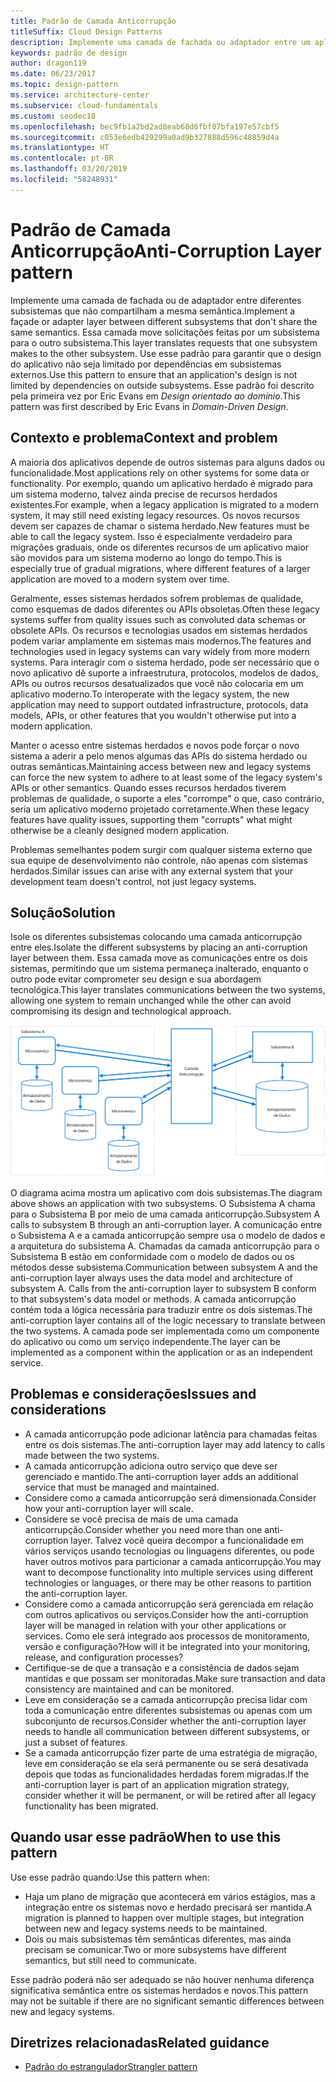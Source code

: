 ```yaml
---
title: Padrão de Camada Anticorrupção
titleSuffix: Cloud Design Patterns
description: Implemente uma camada de fachada ou adaptador entre um aplicativo moderno e um sistema herdado.
keywords: padrão de design
author: dragon119
ms.date: 06/23/2017
ms.topic: design-pattern
ms.service: architecture-center
ms.subservice: cloud-fundamentals
ms.custom: seodec18
ms.openlocfilehash: bec9fb1a2bd2ad8eab68d6fbf07bfa197e57cbf5
ms.sourcegitcommit: c053e6edb429299a0ad9b327888d596c48859d4a
ms.translationtype: HT
ms.contentlocale: pt-BR
ms.lasthandoff: 03/20/2019
ms.locfileid: "58248931"
---
```

# <a name="anti-corruption-layer-pattern"></a><span data-ttu-id="86b1b-104">Padrão de Camada Anticorrupção</span><span class="sxs-lookup"><span data-stu-id="86b1b-104">Anti-Corruption Layer pattern</span></span>

<span data-ttu-id="86b1b-105">Implemente uma camada de fachada ou de adaptador entre diferentes subsistemas que não compartilham a mesma semântica.</span><span class="sxs-lookup"><span data-stu-id="86b1b-105">Implement a façade or adapter layer between different subsystems that don't share the same semantics.</span></span> <span data-ttu-id="86b1b-106">Essa camada move solicitações feitas por um subsistema para o outro subsistema.</span><span class="sxs-lookup"><span data-stu-id="86b1b-106">This layer translates requests that one subsystem makes to the other subsystem.</span></span> <span data-ttu-id="86b1b-107">Use esse padrão para garantir que o design do aplicativo não seja limitado por dependências em subsistemas externos.</span><span class="sxs-lookup"><span data-stu-id="86b1b-107">Use this pattern to ensure that an application's design is not limited by dependencies on outside subsystems.</span></span> <span data-ttu-id="86b1b-108">Esse padrão foi descrito pela primeira vez por Eric Evans em *Design orientado ao domínio*.</span><span class="sxs-lookup"><span data-stu-id="86b1b-108">This pattern was first described by Eric Evans in *Domain-Driven Design*.</span></span>

## <a name="context-and-problem"></a><span data-ttu-id="86b1b-109">Contexto e problema</span><span class="sxs-lookup"><span data-stu-id="86b1b-109">Context and problem</span></span>

<span data-ttu-id="86b1b-110">A maioria dos aplicativos depende de outros sistemas para alguns dados ou funcionalidade.</span><span class="sxs-lookup"><span data-stu-id="86b1b-110">Most applications rely on other systems for some data or functionality.</span></span> <span data-ttu-id="86b1b-111">Por exemplo, quando um aplicativo herdado é migrado para um sistema moderno, talvez ainda precise de recursos herdados existentes.</span><span class="sxs-lookup"><span data-stu-id="86b1b-111">For example, when a legacy application is migrated to a modern system, it may still need existing legacy resources.</span></span> <span data-ttu-id="86b1b-112">Os novos recursos devem ser capazes de chamar o sistema herdado.</span><span class="sxs-lookup"><span data-stu-id="86b1b-112">New features must be able to call the legacy system.</span></span> <span data-ttu-id="86b1b-113">Isso é especialmente verdadeiro para migrações graduais, onde os diferentes recursos de um aplicativo maior são movidos para um sistema moderno ao longo do tempo.</span><span class="sxs-lookup"><span data-stu-id="86b1b-113">This is especially true of gradual migrations, where different features of a larger application are moved to a modern system over time.</span></span>

<span data-ttu-id="86b1b-114">Geralmente, esses sistemas herdados sofrem problemas de qualidade, como esquemas de dados diferentes ou APIs obsoletas.</span><span class="sxs-lookup"><span data-stu-id="86b1b-114">Often these legacy systems suffer from quality issues such as convoluted data schemas or obsolete APIs.</span></span> <span data-ttu-id="86b1b-115">Os recursos e tecnologias usados em sistemas herdados podem variar amplamente em sistemas mais modernos.</span><span class="sxs-lookup"><span data-stu-id="86b1b-115">The features and technologies used in legacy systems can vary widely from more modern systems.</span></span> <span data-ttu-id="86b1b-116">Para interagir com o sistema herdado, pode ser necessário que o novo aplicativo dê suporte a infraestrutura, protocolos, modelos de dados, APIs ou outros recursos desatualizados que você não colocaria em um aplicativo moderno.</span><span class="sxs-lookup"><span data-stu-id="86b1b-116">To interoperate with the legacy system, the new application may need to support outdated infrastructure, protocols, data models, APIs, or other features that you wouldn't otherwise put into a modern application.</span></span>

<span data-ttu-id="86b1b-117">Manter o acesso entre sistemas herdados e novos pode forçar o novo sistema a aderir a pelo menos algumas das APIs do sistema herdado ou outras semânticas.</span><span class="sxs-lookup"><span data-stu-id="86b1b-117">Maintaining access between new and legacy systems can force the new system to adhere to at least some of the legacy system's APIs or other semantics.</span></span> <span data-ttu-id="86b1b-118">Quando esses recursos herdados tiverem problemas de qualidade, o suporte a eles "corrompe" o que, caso contrário, seria um aplicativo moderno projetado corretamente.</span><span class="sxs-lookup"><span data-stu-id="86b1b-118">When these legacy features have quality issues, supporting them "corrupts" what might otherwise be a cleanly designed modern application.</span></span>

<span data-ttu-id="86b1b-119">Problemas semelhantes podem surgir com qualquer sistema externo que sua equipe de desenvolvimento não controle, não apenas com sistemas herdados.</span><span class="sxs-lookup"><span data-stu-id="86b1b-119">Similar issues can arise with any external system that your development team doesn't control, not just legacy systems.</span></span>

## <a name="solution"></a><span data-ttu-id="86b1b-120">Solução</span><span class="sxs-lookup"><span data-stu-id="86b1b-120">Solution</span></span>

<span data-ttu-id="86b1b-121">Isole os diferentes subsistemas colocando uma camada anticorrupção entre eles.</span><span class="sxs-lookup"><span data-stu-id="86b1b-121">Isolate the different subsystems by placing an anti-corruption layer between them.</span></span> <span data-ttu-id="86b1b-122">Essa camada move as comunicações entre os dois sistemas, permitindo que um sistema permaneça inalterado, enquanto o outro pode evitar comprometer seu design e sua abordagem tecnológica.</span><span class="sxs-lookup"><span data-stu-id="86b1b-122">This layer translates communications between the two systems, allowing one system to remain unchanged while the other can avoid compromising its design and technological approach.</span></span>

![Diagrama do padrão da Camada Anticorrupção](./_images/anti-corruption-layer.png)

<span data-ttu-id="86b1b-124">O diagrama acima mostra um aplicativo com dois subsistemas.</span><span class="sxs-lookup"><span data-stu-id="86b1b-124">The diagram above shows an application with two subsystems.</span></span> <span data-ttu-id="86b1b-125">O Subsistema A chama para o Subsistema B por meio de uma camada anticorrupção.</span><span class="sxs-lookup"><span data-stu-id="86b1b-125">Subsystem A calls to subsystem B through an anti-corruption layer.</span></span> <span data-ttu-id="86b1b-126">A comunicação entre o Subsistema A e a camada anticorrupção sempre usa o modelo de dados e a arquitetura do subsistema A. Chamadas da camada anticorrupção para o Subsistema B estão em conformidade com o modelo de dados ou os métodos desse subsistema.</span><span class="sxs-lookup"><span data-stu-id="86b1b-126">Communication between subsystem A and the anti-corruption layer always uses the data model and architecture of subsystem A. Calls from the anti-corruption layer to subsystem B conform to that subsystem's data model or methods.</span></span> <span data-ttu-id="86b1b-127">A camada anticorrupção contém toda a lógica necessária para traduzir entre os dois sistemas.</span><span class="sxs-lookup"><span data-stu-id="86b1b-127">The anti-corruption layer contains all of the logic necessary to translate between the two systems.</span></span> <span data-ttu-id="86b1b-128">A camada pode ser implementada como um componente do aplicativo ou como um serviço independente.</span><span class="sxs-lookup"><span data-stu-id="86b1b-128">The layer can be implemented as a component within the application or as an independent service.</span></span>

## <a name="issues-and-considerations"></a><span data-ttu-id="86b1b-129">Problemas e considerações</span><span class="sxs-lookup"><span data-stu-id="86b1b-129">Issues and considerations</span></span>

- <span data-ttu-id="86b1b-130">A camada anticorrupção pode adicionar latência para chamadas feitas entre os dois sistemas.</span><span class="sxs-lookup"><span data-stu-id="86b1b-130">The anti-corruption layer may add latency to calls made between the two systems.</span></span>
- <span data-ttu-id="86b1b-131">A camada anticorrupção adiciona outro serviço que deve ser gerenciado e mantido.</span><span class="sxs-lookup"><span data-stu-id="86b1b-131">The anti-corruption layer adds an additional service that must be managed and maintained.</span></span>
- <span data-ttu-id="86b1b-132">Considere como a camada anticorrupção será dimensionada.</span><span class="sxs-lookup"><span data-stu-id="86b1b-132">Consider how your anti-corruption layer will scale.</span></span>
- <span data-ttu-id="86b1b-133">Considere se você precisa de mais de uma camada anticorrupção.</span><span class="sxs-lookup"><span data-stu-id="86b1b-133">Consider whether you need more than one anti-corruption layer.</span></span> <span data-ttu-id="86b1b-134">Talvez você queira decompor a funcionalidade em vários serviços usando tecnologias ou linguagens diferentes, ou pode haver outros motivos para particionar a camada anticorrupção.</span><span class="sxs-lookup"><span data-stu-id="86b1b-134">You may want to decompose functionality into multiple services using different technologies or languages, or there may be other reasons to partition the anti-corruption layer.</span></span>
- <span data-ttu-id="86b1b-135">Considere como a camada anticorrupção será gerenciada em relação com outros aplicativos ou serviços.</span><span class="sxs-lookup"><span data-stu-id="86b1b-135">Consider how the anti-corruption layer will be managed in relation with your other applications or services.</span></span> <span data-ttu-id="86b1b-136">Como ele será integrado aos processos de monitoramento, versão e configuração?</span><span class="sxs-lookup"><span data-stu-id="86b1b-136">How will it be integrated into your monitoring, release, and configuration processes?</span></span>
- <span data-ttu-id="86b1b-137">Certifique-se de que a transação e a consistência de dados sejam mantidas e que possam ser monitoradas.</span><span class="sxs-lookup"><span data-stu-id="86b1b-137">Make sure transaction and data consistency are maintained and can be monitored.</span></span>
- <span data-ttu-id="86b1b-138">Leve em consideração se a camada anticorrupção precisa lidar com toda a comunicação entre diferentes subsistemas ou apenas com um subconjunto de recursos.</span><span class="sxs-lookup"><span data-stu-id="86b1b-138">Consider whether the anti-corruption layer needs to handle all communication between different subsystems, or just a subset of features.</span></span>
- <span data-ttu-id="86b1b-139">Se a camada anticorrupção fizer parte de uma estratégia de migração, leve em consideração se ela será permanente ou se será desativada depois que todas as funcionalidades herdadas forem migradas.</span><span class="sxs-lookup"><span data-stu-id="86b1b-139">If the anti-corruption layer is part of an application migration strategy, consider whether it will be permanent, or will be retired after all legacy functionality has been migrated.</span></span>

## <a name="when-to-use-this-pattern"></a><span data-ttu-id="86b1b-140">Quando usar esse padrão</span><span class="sxs-lookup"><span data-stu-id="86b1b-140">When to use this pattern</span></span>

<span data-ttu-id="86b1b-141">Use esse padrão quando:</span><span class="sxs-lookup"><span data-stu-id="86b1b-141">Use this pattern when:</span></span>

- <span data-ttu-id="86b1b-142">Haja um plano de migração que acontecerá em vários estágios, mas a integração entre os sistemas novo e herdado precisará ser mantida.</span><span class="sxs-lookup"><span data-stu-id="86b1b-142">A migration is planned to happen over multiple stages, but integration between new and legacy systems needs to be maintained.</span></span>
- <span data-ttu-id="86b1b-143">Dois ou mais subsistemas têm semânticas diferentes, mas ainda precisam se comunicar.</span><span class="sxs-lookup"><span data-stu-id="86b1b-143">Two or more subsystems have different semantics, but still need to communicate.</span></span>

<span data-ttu-id="86b1b-144">Esse padrão poderá não ser adequado se não houver nenhuma diferença significativa semântica entre os sistemas herdados e novos.</span><span class="sxs-lookup"><span data-stu-id="86b1b-144">This pattern may not be suitable if there are no significant semantic differences between new and legacy systems.</span></span>

## <a name="related-guidance"></a><span data-ttu-id="86b1b-145">Diretrizes relacionadas</span><span class="sxs-lookup"><span data-stu-id="86b1b-145">Related guidance</span></span>

- [<span data-ttu-id="86b1b-146">Padrão do estrangulador</span><span class="sxs-lookup"><span data-stu-id="86b1b-146">Strangler pattern</span></span>](./strangler.md)
